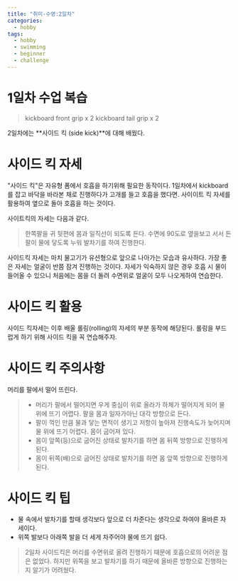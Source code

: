 ```yaml
---
title: "취미-수영:2일차"
categories:
  - hobby
tags:
  - hobby
  - swimming
  - beginner
  - challenge
---
```


# 1일차 수업 복습
> kickboard front grip x 2
> kickboard tail grip x 2

2일차에는 **사이드 킥 (side kick)**에 대해 배웠다.

# 사이드 킥 자세
"사이드 킥"은 자유형 폼에서 호흡을 하기위해 필요한 동작이다.
1일차에서 kickboard를 잡고 바닥을 바라본 채로 진행하다가 고개를 들고 호흡을 했다면. 
사이이트 킥 자세를 활용하여 옆으로 돌아 호흡을 하는 것이다.

사이트킥의 자세는 다음과 같다. 
> 한쪽팔을 귀 뒷편에 몸과 일직선이 되도록 든다.
> 수면에 90도로 옆을보고 서서 든 팔이 물에 닿도록 누워 발차기를 하여 진행한다.

사이드킥 자세는 마치 물고기가 유션형으로 앞으로 나아가는 모습과 유사하다. 
가장 좋은 자세는 얼굴이 반쯤 잠겨 진행하는 것이다.
자세가 익숙하지 않은 경우 호흡 시 물이 들어올 수 있으니 처음에는 몸을 더 돌려 수면위로 얼굴이 모두 나오게하여 연습한다.

# 사이드 킥 활용
사이드 킥자세는 이후 배울 롤링(rolling)의 자세의 부분 동작에 해당된다.
롤링을 부드럽게 하기 위해 사이드 킥을 꼭 연습해주자.


# 사이드 킥 주의사항
머리를 팔에서 떨어 뜨린다. 
>- 머리가 팔에서 떨어지면 우게 중심이 위로 올라가 하체가 떨어지게 되어 물 위에 뜨기 어렵다.
팔을 몸과 일자가아닌 대각 방향으로 든다.
>- 팔이 꺽인 만큼 물과 닿는 면적이 생기고 저항이 높아져 진행속도가 늦어지며 물 위에 뜨기 어렵다.
몸이 굽어져 있다. 
>- 몸이 앞쪽(등)으로 굽어진 상태로 발차기를 하면 몸 뒤쪽 방향으로 진행하게 된다.
>- 몸이 뒤쪽(배)으로 굽어진 상태로 발차기를 하면 몸 앞쪽 방향으로 진행하게 된다.

# 사이드 킥 팁
- 물 속에서 발차기를 할때 생각보다 앞으로 더 차준다는 생각으로 하여야 올바른 자세이다.
- 위쪽 발보다 아래쪽 발을 더 세게 차주어야 물에 뜨기 쉽다.



> 2일차 사이드킥은 머리를 수면위로 올려 진행하기 때문에 호흡으로의 어려운 점은 없었다.
> 하지만 위쪽을 보고 발차기를 하기 때문에 올바른 방향으로 진행하는지 알기가 어려웠다.
 